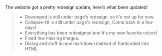 The website got a pretty redesign update, here's what been updated!
> - Devamped is still under page's redesign. so it's not up for now.
> - Collapse-UI is still under page's redesign, Come back in a few days!
> - Everything has been redesigned and it's my new favorite colors!
> - Fixed few missing images.
> - Dialog and stuff is now markdown instead of hardcoded into HTML.